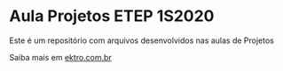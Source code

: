 # Aula Projetos ETEP 1S2020

Este é um repositório com arquivos desenvolvidos nas aulas de Projetos

Saiba mais em  [ektro.com.br](http://www.ektro.com.br)
